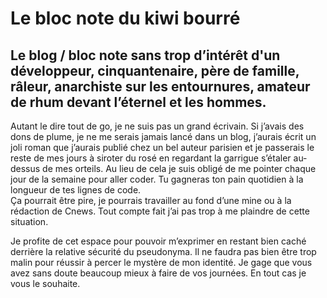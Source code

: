 # Le bloc note du kiwi bourré

## Le blog / bloc note sans trop d’intérêt d'un développeur, cinquantenaire, père de famille, râleur, anarchiste sur les entournures, amateur de rhum devant l’éternel et les hommes.

Autant le dire tout de go, je ne suis pas un grand écrivain. Si j’avais des dons de plume, je ne me serais jamais lancé dans un blog, j’aurais écrit un joli roman que j’aurais publié chez un bel auteur parisien et je passerais le reste de mes jours à siroter du rosé en regardant la garrigue s’étaler au-dessus de mes orteils. Au lieu de cela je suis obligé de me pointer chaque jour de la semaine pour aller coder. Tu gagneras ton pain quotidien à la longueur de tes lignes de code.  
Ça pourrait être pire, je pourrais travailler au fond d’une mine ou à la rédaction de Cnews. Tout compte fait j’ai pas trop à me plaindre de cette situation.

Je profite de cet espace pour pouvoir m’exprimer en restant bien caché derrière la relative sécurité du pseudonyma. Il ne faudra pas bien être trop malin pour réussir à percer le mystère de mon identité. Je gage que vous avez sans doute beaucoup mieux à faire de vos journées. En tout cas je vous le souhaite.

